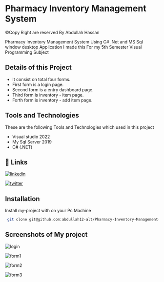 
# Pharmacy Inventory Management System

©️Copy Right are reserved By Abdullah Hassan

Pharmacy Inventory Management System Using C# .Net and MS Sql window desktop Application I made this For my 5th Semester Visual Programming Subject





## Details of this Project
- It consist on total four forms. 
- First form is a login page.
- Second form is a entry dashboard page.
- Third form is inventory - item page.
- Forth form is inventory - add item page.

## Tools and Technologies

These are the following Tools and Technologies which used in this project
 - Visual studio 2022
 - My Sql Server 2019
 - C# (.NET)

## 🔗 Links

[![linkedin](https://img.shields.io/badge/linkedin-0A66C2?style=for-the-badge&logo=linkedin&logoColor=white)](https://www.linkedin.com/in/abdullah-hassan-%E2%9C%A8-bb4a671a0/)

[![twitter](https://img.shields.io/badge/twitter-1DA1F2?style=for-the-badge&logo=twitter&logoColor=white)](https://twitter.com/i_abdullahG)

## Installation

Install my-project with on your Pc Machine

```bash
 git clone git@github.com:abdullah12-alt/Pharmacy-Inventory-Management-System-with-c-.git
```

## Screenshots of My project

![login](https://user-images.githubusercontent.com/65224472/215311849-e3ed8585-60eb-457e-801a-25ac5e5cff04.png)

![form1](https://user-images.githubusercontent.com/65224472/215311852-a81ca590-3f39-45ed-8bd5-35298dd93b2f.png)

![form2](https://user-images.githubusercontent.com/65224472/215311854-339b294c-cee6-48da-b7c5-502bc45057e0.png)

![form3](https://user-images.githubusercontent.com/65224472/215311856-e3759a8d-239a-480e-89f9-a5b1df29c0a8.png)
    
